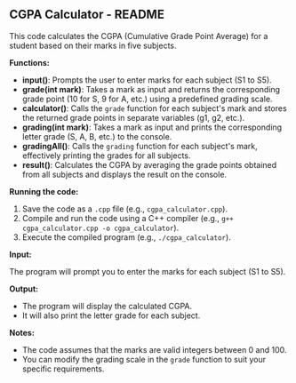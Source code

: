## CGPA Calculator - README

This code calculates the CGPA (Cumulative Grade Point Average) for a student based on their marks in five subjects.

**Functions:**

* **input()**: Prompts the user to enter marks for each subject (S1 to S5).
* **grade(int mark)**: Takes a mark as input and returns the corresponding grade point (10 for S, 9 for A, etc.) using a predefined grading scale.
* **calculator()**: Calls the `grade` function for each subject's mark and stores the returned grade points in separate variables (g1, g2, etc.).
* **grading(int mark)**: Takes a mark as input and prints the corresponding letter grade (S, A, B, etc.) to the console.
* **gradingAll()**: Calls the `grading` function for each subject's mark, effectively printing the grades for all subjects.
* **result()**: Calculates the CGPA by averaging the grade points obtained from all subjects and displays the result on the console.

**Running the code:**

1. Save the code as a `.cpp` file (e.g., `cgpa_calculator.cpp`).
2. Compile and run the code using a C++ compiler (e.g., `g++ cgpa_calculator.cpp -o cgpa_calculator`).
3. Execute the compiled program (e.g., `./cgpa_calculator`).

**Input:**

The program will prompt you to enter the marks for each subject (S1 to S5).

**Output:**

* The program will display the calculated CGPA.
* It will also print the letter grade for each subject.

**Notes:**

* The code assumes that the marks are valid integers between 0 and 100.
* You can modify the grading scale in the `grade` function to suit your specific requirements.
